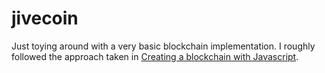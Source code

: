# jivecoin

Just toying around with a very basic blockchain implementation. I roughly followed the approach taken in [Creating a blockchain with Javascript](https://www.youtube.com/watch?v=zVqczFZr124).
